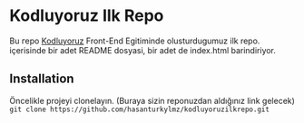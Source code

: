 # Kodluyoruz Ilk Repo
Bu геро [Kodluyoruz](https://kodluyoruz.org/) Front-End Egitiminde olusturdugumuz ilk repo. içerisinde bir adet
README dosyasi, bir adet de index.html barindiriyor.
## Installation
Öncelikle projeyi clonelayın. (Buraya sizin reponuzdan aldığınız link gelecek)
` git clone https://github.com/hasanturkylmz/kodluyoruzilkrepo.git `